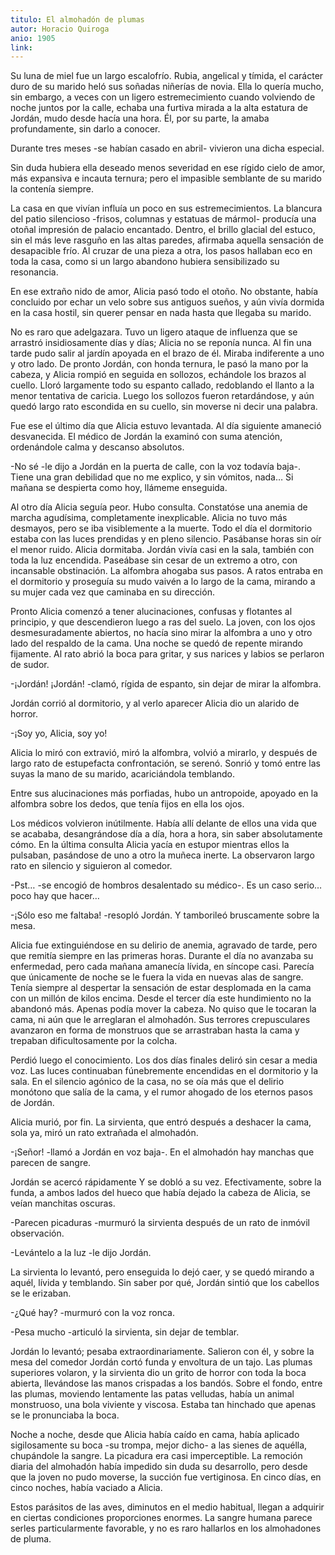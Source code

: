 ```yaml
---
titulo: El almohadón de plumas
autor: Horacio Quiroga
anio: 1905
link:
---
```

Su luna de miel fue un largo escalofrío. Rubia, angelical y tímida, el carácter duro de su marido heló sus soñadas niñerías de novia. Ella lo quería mucho, sin embargo, a veces con un ligero estremecimiento cuando volviendo de noche juntos por la calle, echaba una furtiva mirada a la alta estatura de Jordán, mudo desde hacía una hora. Él, por su parte, la amaba profundamente, sin darlo a conocer.

Durante tres meses -se habían casado en abril- vivieron una dicha especial.

Sin duda hubiera ella deseado menos severidad en ese rígido cielo de amor, más expansiva e incauta ternura; pero el impasible semblante de su marido la contenía siempre.

La casa en que vivían influía un poco en sus estremecimientos. La blancura del patio silencioso -frisos, columnas y estatuas de mármol- producía una otoñal impresión de palacio encantado. Dentro, el brillo glacial del estuco, sin el más leve rasguño en las altas paredes, afirmaba aquella sensación de desapacible frío. Al cruzar de una pieza a otra, los pasos hallaban eco en toda la casa, como si un largo abandono hubiera sensibilizado su resonancia.

En ese extraño nido de amor, Alicia pasó todo el otoño. No obstante, había concluido por echar un velo sobre sus antiguos sueños, y aún vivía dormida en la casa hostil, sin querer pensar en nada hasta que llegaba su marido.

No es raro que adelgazara. Tuvo un ligero ataque de influenza que se arrastró insidiosamente días y días; Alicia no se reponía nunca. Al fin una tarde pudo salir al jardín apoyada en el brazo de él. Miraba indiferente a uno y otro lado. De pronto Jordán, con honda ternura, le pasó la mano por la cabeza, y Alicia rompió en seguida en sollozos, echándole los brazos al cuello. Lloró largamente todo su espanto callado, redoblando el llanto a la menor tentativa de caricia. Luego los sollozos fueron retardándose, y aún quedó largo rato escondida en su cuello, sin moverse ni decir una palabra.

Fue ese el último día que Alicia estuvo levantada. Al día siguiente amaneció desvanecida. El médico de Jordán la examinó con suma atención, ordenándole calma y descanso absolutos.

-No sé -le dijo a Jordán en la puerta de calle, con la voz todavía baja-. Tiene una gran debilidad que no me explico, y sin vómitos, nada… Si mañana se despierta como hoy, llámeme enseguida.

Al otro día Alicia seguía peor. Hubo consulta. Constatóse una anemia de marcha agudísima, completamente inexplicable. Alicia no tuvo más desmayos, pero se iba visiblemente a la muerte. Todo el día el dormitorio estaba con las luces prendidas y en pleno silencio. Pasábanse horas sin oír el menor ruido. Alicia dormitaba. Jordán vivía casi en la sala, también con toda la luz encendida. Paseábase sin cesar de un extremo a otro, con incansable obstinación. La alfombra ahogaba sus pasos. A ratos entraba en el dormitorio y proseguía su mudo vaivén a lo largo de la cama, mirando a su mujer cada vez que caminaba en su dirección.

Pronto Alicia comenzó a tener alucinaciones, confusas y flotantes al principio, y que descendieron luego a ras del suelo. La joven, con los ojos desmesuradamente abiertos, no hacía sino mirar la alfombra a uno y otro lado del respaldo de la cama. Una noche se quedó de repente mirando fijamente. Al rato abrió la boca para gritar, y sus narices y labios se perlaron de sudor.

-¡Jordán! ¡Jordán! -clamó, rígida de espanto, sin dejar de mirar la alfombra.

Jordán corrió al dormitorio, y al verlo aparecer Alicia dio un alarido de horror.

-¡Soy yo, Alicia, soy yo!

Alicia lo miró con extravió, miró la alfombra, volvió a mirarlo, y después de largo rato de estupefacta confrontación, se serenó. Sonrió y tomó entre las suyas la mano de su marido, acariciándola temblando.

Entre sus alucinaciones más porfiadas, hubo un antropoide, apoyado en la alfombra sobre los dedos, que tenía fijos en ella los ojos.

Los médicos volvieron inútilmente. Había allí delante de ellos una vida que se acababa, desangrándose día a día, hora a hora, sin saber absolutamente cómo. En la última consulta Alicia yacía en estupor mientras ellos la pulsaban, pasándose de uno a otro la muñeca inerte. La observaron largo rato en silencio y siguieron al comedor.

-Pst… -se encogió de hombros desalentado su médico-. Es un caso serio… poco hay que hacer…

-¡Sólo eso me faltaba! -resopló Jordán. Y tamborileó bruscamente sobre la mesa.

Alicia fue extinguiéndose en su delirio de anemia, agravado de tarde, pero que remitía siempre en las primeras horas. Durante el día no avanzaba su enfermedad, pero cada mañana amanecía lívida, en síncope casi. Parecía que únicamente de noche se le fuera la vida en nuevas alas de sangre. Tenía siempre al despertar la sensación de estar desplomada en la cama con un millón de kilos encima. Desde el tercer día este hundimiento no la abandonó más. Apenas podía mover la cabeza. No quiso que le tocaran la cama, ni aún que le arreglaran el almohadón. Sus terrores crepusculares avanzaron en forma de monstruos que se arrastraban hasta la cama y trepaban dificultosamente por la colcha.

Perdió luego el conocimiento. Los dos días finales deliró sin cesar a media voz. Las luces continuaban fúnebremente encendidas en el dormitorio y la sala. En el silencio agónico de la casa, no se oía más que el delirio monótono que salía de la cama, y el rumor ahogado de los eternos pasos de Jordán.

Alicia murió, por fin. La sirvienta, que entró después a deshacer la cama, sola ya, miró un rato extrañada el almohadón.

-¡Señor! -llamó a Jordán en voz baja-. En el almohadón hay manchas que parecen de sangre.

Jordán se acercó rápidamente Y se dobló a su vez. Efectivamente, sobre la funda, a ambos lados del hueco que había dejado la cabeza de Alicia, se veían manchitas oscuras.

-Parecen picaduras -murmuró la sirvienta después de un rato de inmóvil observación.

-Levántelo a la luz -le dijo Jordán.

La sirvienta lo levantó, pero enseguida lo dejó caer, y se quedó mirando a aquél, lívida y temblando. Sin saber por qué, Jordán sintió que los cabellos se le erizaban.

-¿Qué hay? -murmuró con la voz ronca.

-Pesa mucho  -articuló la sirvienta, sin dejar de temblar.

Jordán lo levantó; pesaba extraordinariamente. Salieron con él, y sobre la mesa del comedor Jordán cortó funda y envoltura de un tajo. Las plumas superiores volaron, y la sirvienta dio un grito de horror con toda la boca abierta, llevándose las manos crispadas a los bandós. Sobre el fondo, entre las plumas, moviendo lentamente las patas velludas, había un animal monstruoso, una bola viviente y viscosa. Estaba tan hinchado que apenas se le pronunciaba la boca.

Noche a noche, desde que Alicia había caído en cama, había aplicado sigilosamente su boca -su trompa, mejor dicho- a las sienes de aquélla, chupándole la sangre. La picadura era casi imperceptible. La remoción diaria del almohadón había impedido sin duda su desarrollo, pero desde que la joven no pudo moverse, la succión fue vertiginosa. En cinco días, en cinco noches, había vaciado a Alicia.

Estos parásitos de las aves, diminutos en el medio habitual, llegan a adquirir en ciertas condiciones proporciones enormes. La sangre humana parece serles particularmente favorable, y no es raro hallarlos en los almohadones de pluma.
